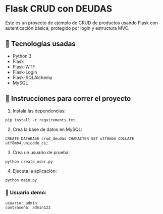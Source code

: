# Flask CRUD con DEUDAS

Este es un proyecto de ejemplo de CRUD de productos usando Flask con autenticación básica, protegido por login y estructura MVC.

## 🔧 Tecnologías usadas

- Python 3
- Flask
- Flask-WTF
- Flask-Login
- Flask-SQLAlchemy
- MySQL

## 🚀 Instrucciones para correr el proyecto


1. Instala las dependencias:

```
pip install -r requirements.txt
```

2. Crea la base de datos en MySQL:

```
CREATE DATABASE crud_deudas CHARACTER SET utf8mb4 COLLATE utf8mb4_unicode_ci;
```

3. Crea un usuario de prueba:

```
python create_user.py
```

4. Ejecuta la aplicación:

```
python main.py
```

### 👤 Usuario demo:

```
usuario: admin
contraseña: admin123
```